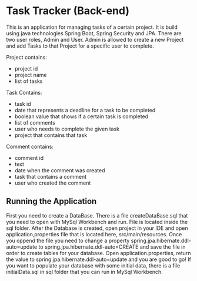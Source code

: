 # Task Tracker (Back-end)

This is an application for managing tasks of a certain project. It is build using java technologies Spring Boot, Spring Security 
and JPA. There are two user roles, Admin and User. Admin is allowed to create a new Project and add Tasks to that Project 
for a specific user to complete.
  
Project contains:
  * project id
  * project name
  * list of tasks

Task Contains:
  * task id
  * date that represents a deadline for a task to be completed
  * boolean value that shows if a certain task is completed
  * list of comments
  * user who needs to complete the given task
  * project that contains that task
  
 Comment contains:
  * comment id
  * text
  * date when the comment was created
  * task that contains a comment
  * user who created the comment

## Running the Application

First you need to create a DataBase. There is a file createDataBase.sql that you need to open with MySql Workbench and run.
File is located inside the sql folder. After the Database is created, open project in your IDE and open application,properties file
that is located here, src/main/resources. Once you oppend the file you need to change a property spring.jpa.hibernate.ddl-auto=update
to spring.jpa.hibernate.ddl-auto=CREATE and save the file in order to create tables for your database. Open application.properties, 
return the value to spring.jpa.hibernate.ddl-auto=update and you are good to go! 
If you want to populate your database with some initial data, there is a file initialData.sql in sql folder that you can run in MySql
Workbench.


